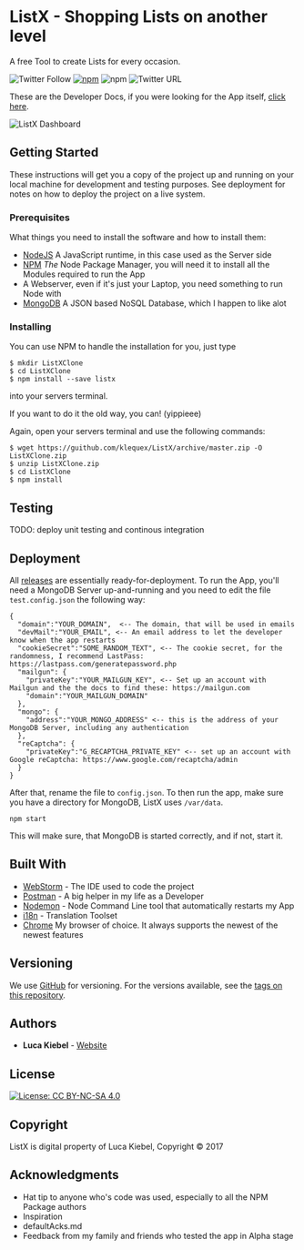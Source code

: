 # ListX - Shopping Lists on another level

A free Tool to create Lists for every occasion.

![Twitter Follow](https://img.shields.io/twitter/follow/listxio.svg?style=plastic&logo=twitter&label=Follow) [![npm](https://img.shields.io/npm/v/listx.svg?style=plastic)](https://beta.listx.io) ![npm](https://img.shields.io/npm/dt/listx.svg?style=plastic) ![Twitter URL](https://img.shields.io/twitter/url/http/listx.io.svg?style=plastic&logo=twitter)

These are the Developer Docs, if you were looking for the App itself, [click here](https://beta.listx.io).

![ListX Dashboard](https://sk-cdn.net/websites/listx.io/gifs/listx-dashboard-ad.gif)


## Getting Started

These instructions will get you a copy of the project up and running on your local machine for development and testing purposes. See deployment for notes on how to deploy the project on a live system.

### Prerequisites

What things you need to install the software and how to install them:

 - [NodeJS](https://nodejs.org) A JavaScript runtime, in this case used as the Server side
 - [NPM](https://www.npmjs.com/package/listx/tutorial) _The_ Node Package Manager, you will need it to install all the Modules required to run the App
 - A Webserver, even if it's just your Laptop, you need something to run Node with
 - [MongoDB](https://mongodb.org) A JSON based NoSQL Database, which I happen to like alot

### Installing

You can use NPM to handle the installation for you, just type
```
$ mkdir ListXClone
$ cd ListXClone
$ npm install --save listx
```
into your servers terminal.

If you want to do it the old way, you can! (yippieee)

Again, open your servers terminal and use the following commands:
```
$ wget https://guithub.com/klequex/ListX/archive/master.zip -O ListXClone.zip
$ unzip ListXClone.zip
$ cd ListXClone
$ npm install
```

## Testing

TODO: deploy unit testing and continous integration

## Deployment

All [releases](https://github.com/lucakiebel/ListX/releases) are essentially ready-for-deployment. To run the App, you'll need a MongoDB Server up-and-running and you need to edit the file `test.config.json` the following way:
````
{
  "domain":"YOUR_DOMAIN",  <-- The domain, that will be used in emails
  "devMail":"YOUR_EMAIL", <-- An email address to let the developer know when the app restarts
  "cookieSecret":"SOME_RANDOM_TEXT", <-- The cookie secret, for the randomness, I recommend LastPass: https://lastpass.com/generatepassword.php
  "mailgun": {
    "privateKey":"YOUR_MAILGUN_KEY", <-- Set up an account with Mailgun and the the docs to find these: https://mailgun.com
    "domain":"YOUR_MAILGUN_DOMAIN"
  },
  "mongo": {
    "address":"YOUR_MONGO_ADDRESS" <-- this is the address of your MongoDB Server, including any authentication
  },
  "reCaptcha": {
    "privateKey":"G_RECAPTCHA_PRIVATE_KEY" <-- set up an account with Google reCaptcha: https://www.google.com/recaptcha/admin
  }
}
````
After that, rename the file to `config.json`.
To then run the app, make sure you have a directory for MongoDB, ListX uses `/var/data`. 
````
npm start
````
This will make sure, that MongoDB is started correctly, and if not, start it.


## Built With

- [WebStorm](https://jetbrains.com/webstorm) - The IDE used to code the project
- [Postman](https://www.getpostman.com/) - A big helper in my life as a Developer
- [Nodemon](https://npmjs.org/package/nodemon) - Node Command Line tool that automatically restarts my App
- [i18n](https://npmjs.org/package/i18n) - Translation Toolset
 - [Chrome](https://www.google.com/chrome/browser/canary.html) My browser of choice. It always supports the newest of the newest features



## Versioning

We use [GitHub](https://github.com) for versioning. For the versions available, see the [tags on this repository](https://github.com/klquex/ListX/tags).

## Authors

- **Luca Kiebel** - [Website](https://luca.lk)

## License

[![License: CC BY-NC-SA 4.0](https://licensebuttons.net/l/by-nc-sa/4.0/80x15.png)](http://creativecommons.org/licenses/by-nc-sa/4.0/)

## Copyright

ListX is digital property of Luca Kiebel, Copyright © 2017

## Acknowledgments

* Hat tip to anyone who's code was used, especially to all the NPM Package authors
* Inspiration
* defaultAcks.md
* Feedback from my family and friends who tested the app in Alpha stage
